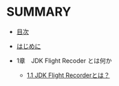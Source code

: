 # SUMMARY

* [目次](README.md)

* [はじめに](preface.md)

* 1章　JDK Flight Recoder とは何か
  * [1.1 JDK Flight Recorderとは？](01/01-what_is_JFR.md)